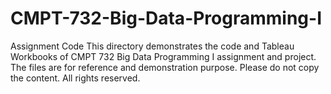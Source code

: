 # CMPT-732-Big-Data-Programming-I
Assignment Code
This directory demonstrates the code and Tableau Workbooks of CMPT 732 Big Data Programming I assignment and project. 
The files are for reference and demonstration purpose. 
Please do not copy the content. All rights reserved. 

